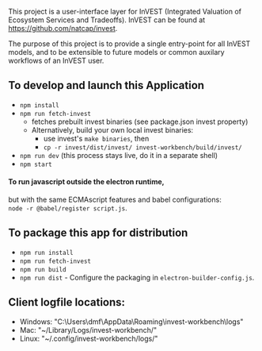 This project is a user-interface layer for InVEST (Integrated Valuation of
Ecosystem Services and Tradeoffs).
InVEST can be found at https://github.com/natcap/invest.

The purpose of this project is to provide a single entry-point for all
InVEST models, and to be extensible to future models or common auxilary
workflows of an InVEST user.

## To develop and launch this Application
* `npm install`
* `npm run fetch-invest`
	+ fetches prebuilt invest binaries (see package.json invest property)
	+ Alternatively, build your own local invest binaries:
		* use invest's `make binaries`, then
		* `cp -r invest/dist/invest/ invest-workbench/build/invest/`
* `npm run dev` (this process stays live, do it in a separate shell)
* `npm start`

#### To run javascript outside the electron runtime,
but with the same ECMAscript features and babel configurations:  
`node -r @babel/register script.js`.

## To package this app for distribution
* `npm run install`
* `npm run fetch-invest`
* `npm run build`
* `npm run dist`  - Configure the packaging in `electron-builder-config.js`.


## Client logfile locations:
* Windows: "C:\Users\dmf\AppData\Roaming\invest-workbench\logs\"
* Mac: "\~/Library/Logs/invest-workbench/"
* Linux: "\~/.config/invest-workbench/logs/"
